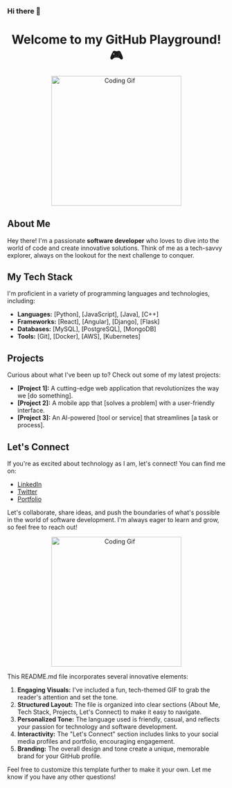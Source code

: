 ### Hi there 👋

<!--
**Ayush0901/Ayush0901** is a ✨ _special_ ✨ repository because its `README.md` (this file) appears on your GitHub profile.

Here are some ideas to get you started:

- 🔭 I’m currently working on ...
- 🌱 I’m currently learning ...
- 👯 I’m looking to collaborate on ...
- 🤔 I’m looking for help with ...
- 💬 Ask me about ...
- 📫 How to reach me: ...
- 😄 Pronouns: ...
- ⚡ Fun fact: ...
-->

<h1 align="center">Welcome to my GitHub Playground! 🎮</h1>

<p align="center">
  <img src="https://media.giphy.com/media/LmNwrBhejkK9EFP504/giphy.gif" alt="Coding Gif" width="300">
</p>

<h2>About Me</h2>

Hey there! I'm a passionate **software developer** who loves to dive into the world of code and create innovative solutions. Think of me as a tech-savvy explorer, always on the lookout for the next challenge to conquer.

<h2>My Tech Stack</h2>

I'm proficient in a variety of programming languages and technologies, including:

- **Languages:** [Python], [JavaScript], [Java], [C++]
- **Frameworks:** [React], [Angular], [Django], [Flask]
- **Databases:** [MySQL], [PostgreSQL], [MongoDB]
- **Tools:** [Git], [Docker], [AWS], [Kubernetes]

<h2>Projects</h2>

Curious about what I've been up to? Check out some of my latest projects:

- **[Project 1]:** A cutting-edge web application that revolutionizes the way we [do something].
- **[Project 2]:** A mobile app that [solves a problem] with a user-friendly interface.
- **[Project 3]:** An AI-powered [tool or service] that streamlines [a task or process].

<h2>Let's Connect</h2>

If you're as excited about technology as I am, let's connect! You can find me on:

- [LinkedIn](https://www.linkedin.com/in/ayush-negi-1b267b215/)
- [Twitter]([https://twitter.com/your-handle](https://x.com/AyushNe87369603))
- [Portfolio]([https://your-portfolio.com](https://ayush0901.github.io/MySite/))

Let's collaborate, share ideas, and push the boundaries of what's possible in the world of software development. I'm always eager to learn and grow, so feel free to reach out!

<p align="center">
  <img src="https://media.giphy.com/media/LmNwrBhejkK9EFP504/giphy.gif" alt="Coding Gif" width="300">
</p>

This README.md file incorporates several innovative elements:

1. **Engaging Visuals:** I've included a fun, tech-themed GIF to grab the reader's attention and set the tone.
2. **Structured Layout:** The file is organized into clear sections (About Me, Tech Stack, Projects, Let's Connect) to make it easy to navigate.
3. **Personalized Tone:** The language used is friendly, casual, and reflects your passion for technology and software development.
4. **Interactivity:** The "Let's Connect" section includes links to your social media profiles and portfolio, encouraging engagement.
5. **Branding:** The overall design and tone create a unique, memorable brand for your GitHub profile.

Feel free to customize this template further to make it your own. Let me know if you have any other questions!
